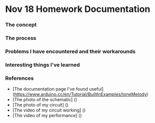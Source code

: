 # Nov 18 Homework Documentation

### The concept

### The process

### Problems I have encountered and their workarounds

### Interesting things I've learned

### References
- [The documentation page I've found useful] (https://www.arduino.cc/en/Tutorial/BuiltInExamples/toneMelody)
- [The photo of the schematic] ()
- [The photo of my circuit] ()
- [The video of my circuit working] ()
- [The video of my performance] ()

